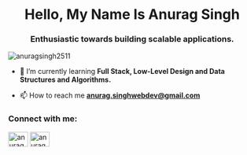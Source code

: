 <h1 align="center">Hello, My Name Is Anurag Singh</h1>
<h3 align="center">Enthusiastic towards building scalable applications.</h3>

<p align="left"> <img src="https://komarev.com/ghpvc/?username=anuragsingh2511&label=Profile%20views&color=0e75b6&style=flat" alt="anuragsingh2511" /> </p>

- 🌱 I’m currently learning **Full Stack, Low-Level Design and Data Structures and Algorithms.**

- 📫 How to reach me **anurag.singhwebdev@gmail.com**

<h3 align="left">Connect with me:</h3>
<p align="left">
<a href="https://twitter.com/anuragsingh2511" target="blank"><img align="center" src="https://raw.githubusercontent.com/rahuldkjain/github-profile-readme-generator/master/src/images/icons/Social/twitter.svg" alt="anuragsingh2511" height="30" width="40" /></a>
<a href="https://linkedin.com/in/anurag-singh2511" target="blank"><img align="center" src="https://raw.githubusercontent.com/rahuldkjain/github-profile-readme-generator/master/src/images/icons/Social/linked-in-alt.svg" alt="anurag-singh2511" height="30" width="40" /></a>
</p>


